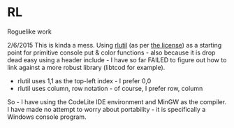 # RL
Roguelike work

2/6/2015
This is kinda a mess. 
Using <a href="http://tapiov.net/rlutil/">rlutil</a> (as per <a href="http://tapiov.net/rlutil/docs/License.txt">the license</a>) as a starting point for primitive console put & color functions - also because it is drop dead easy using a header include - I have so far FAILED to figure out how to link against a more robust library (libtcod for example).

- rlutil uses 1,1 as the top-left index - I prefer 0,0
- rlutil uses column, row notation - of course, I prefer row, column

So - I have using the CodeLite IDE environment and MinGW as the compiler. I have made no attempt to worry about portability - it is specifically a Windows console program.
